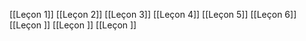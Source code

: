 [[Leçon 1]]
[[Leçon 2]]
[[Leçon 3]]
[[Leçon 4]]
[[Leçon 5]]
[[Leçon 6]]
[[Leçon ]]
[[Leçon ]]
[[Leçon ]]
